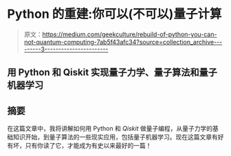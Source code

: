 # Python 的重建:你可以(不可以)量子计算

> 原文：<https://medium.com/geekculture/rebuild-of-python-you-can-not-quantum-computing-7ab5f43afc34?source=collection_archive---------3----------------------->

## 用 Python 和 Qiskit 实现量子力学、量子算法和量子机器学习

## 摘要

在这篇文章中，我将讲解如何用 Python 和 *Qiskit* 做量子编程，从量子力学的基础知识开始，到量子算法的一些现实应用，包括量子机器学习。现在这篇文章有好有坏，只有你读了它，才能成为有史以来最好的一篇！